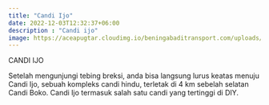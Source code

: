 ```yaml
---
title: "Candi Ijo"
date: 2022-12-03T12:32:37+06:00
description : "Candi ijo"
image: https://aceapugtar.cloudimg.io/beningabaditransport.com/uploads/candi-ijo.jpg?w=600&radius=25&force_format=png&
---
```


CANDI IJO

Setelah mengunjungi tebing breksi, anda bisa langsung lurus keatas menuju Candi Ijo, sebuah kompleks candi hindu, terletak di 4 km sebelah selatan Candi Boko. Candi Ijo termasuk salah satu candi yang tertinggi di DIY. 
